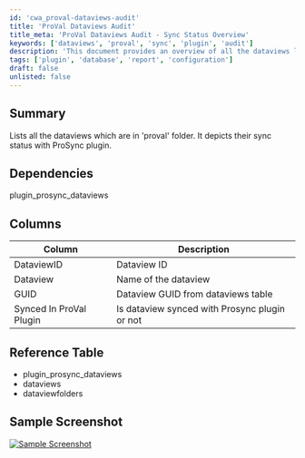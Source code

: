 ```yaml
---
id: 'cwa_proval-dataviews-audit'
title: 'ProVal Dataviews Audit'
title_meta: 'ProVal Dataviews Audit - Sync Status Overview'
keywords: ['dataviews', 'proval', 'sync', 'plugin', 'audit']
description: 'This document provides an overview of all the dataviews located in the ProVal folder, detailing their synchronization status with the ProSync plugin. It includes a reference table, dependencies, and a sample screenshot for better understanding.'
tags: ['plugin', 'database', 'report', 'configuration']
draft: false
unlisted: false
---
```

## Summary

Lists all the dataviews which are in 'proval' folder. It depicts their sync status with ProSync plugin.

## Dependencies

plugin_prosync_dataviews

## Columns

| Column                       | Description                                    |
|------------------------------|------------------------------------------------|
| DataviewID                   | Dataview ID                                   |
| Dataview                     | Name of the dataview                          |
| GUID                         | Dataview GUID from dataviews table           |
| Synced In ProVal Plugin      | Is dataview synced with Prosync plugin or not |

## Reference Table

- plugin_prosync_dataviews
- dataviews
- dataviewfolders

## Sample Screenshot

[![Sample Screenshot](thumbnail/2023-02-10_09_00_37-ProVal_Dataview_Audit_Data_Summary.png)](large/2023-02-10_09_00_37-ProVal_Dataview_Audit_Data_Summary.png)


